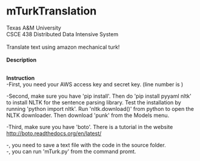 mTurkTranslation
================

Texas A&M University<br>
CSCE 438 Distributed Data Intensive System<br><br>
Translate text using amazon mechanical turk!<br>
<br>**Description**<br>

<br>**Instruction**<br>
-First, you need your AWS access key and secret key. (line number is )<br>

-Second, make sure you have 'pip install'. Then do 'pip install pyyaml nltk' to install NLTK for the sentence parsing library. Test the installation by running 'python import nltk'. Run 'nltk.download()' from python to open the NLTK downloader. Then download 'punk' from the Models menu. <br>

-Third, make sure you have 'boto'. There is a tutorial in the website<br>
http://boto.readthedocs.org/en/latest/ <br>

-, you need to save a text file with the code in the source folder.<br>
-, you can run 'mTurk.py' from the command promt.<br>
